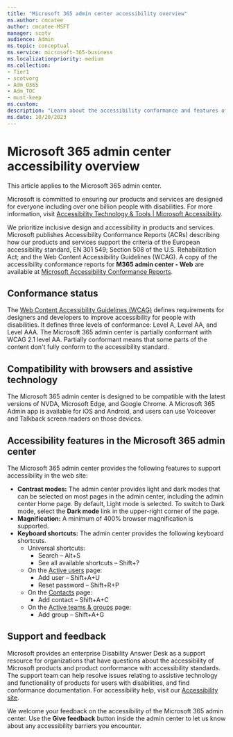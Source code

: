 ```yaml
---
title: "Microsoft 365 admin center accessibility overview"
ms.author: cmcatee
author: cmcatee-MSFT
manager: scotv
audience: Admin
ms.topic: conceptual
ms.service: microsoft-365-business
ms.localizationpriority: medium
ms.collection: 
- Tier1
- scotvorg
- Adm_O365
- Adm_TOC
- must-keep
ms.custom:
description: "Learn about the accessibility conformance and features of the Microsoft 365 admin center."
ms.date: 10/20/2023
---
```


# Microsoft 365 admin center accessibility overview

This article applies to the Microsoft 365 admin center.

Microsoft is committed to ensuring our products and services are designed for everyone including over one billion people with disabilities. For more information, visit [Accessibility Technology & Tools | Microsoft Accessibility](https://www.microsoft.com/accessibility/).

We prioritize inclusive design and accessibility in products and services. Microsoft publishes Accessibility Conformance Reports (ACRs) describing how our products and services support the criteria of the European accessibility standard, EN 301 549; Section 508 of the U.S. Rehabilitation Act; and the Web Content Accessibility Guidelines (WCAG). A copy of the accessibility conformance reports for **M365 admin center - Web** are available at [Microsoft Accessibility Conformance Reports](https://cloudblogs.microsoft.com/industry-blog/government/2018/09/11/accessibility-conformance-reports/).

## Conformance status

The [Web Content Accessibility Guidelines (WCAG)](https://www.w3.org/WAI/standards-guidelines/wcag/) defines requirements for designers and developers to improve accessibility for people with disabilities. It defines three levels of conformance: Level A, Level AA, and Level AAA. The Microsoft 365 admin center is partially conformant with WCAG 2.1 level AA. Partially conformant means that some parts of the content don't fully conform to the accessibility standard.

## Compatibility with browsers and assistive technology

The Microsoft 365 admin center is designed to be compatible with the latest versions of NVDA, Microsoft Edge, and Google Chrome. A Microsoft 365 Admin app is available for iOS and Android, and users can use Voiceover and Talkback screen readers on those devices.

## Accessibility features in the Microsoft 365 admin center

The Microsoft 365 admin center provides the following features to support accessibility in the web site:

- **Contrast modes:** The admin center provides light and dark modes that can be selected on most pages in the admin center, including the admin center Home page. By default, Light mode is selected. To switch to Dark mode, select the **Dark mode** link in the upper-right corner of the page.
- **Magnification:** A minimum of 400% browser magnification is supported.
- **Keyboard shortcuts:** The admin center provides the following keyboard shortcuts.
  - Universal shortcuts:
    - Search – Alt+S
    - See all available shortcuts – Shift+?
  - On the <a href="https://go.microsoft.com/fwlink/p/?linkid=834822" target="_blank">Active users</a> page:
    - Add user – Shift+A+U
    - Reset password – Shift+R+P
  - On the <a href="https://go.microsoft.com/fwlink/p/?linkid=2053302" target="_blank">Contacts</a> page:
    - Add contact  – Shift+A+C
  - On the <a href="https://go.microsoft.com/fwlink/p/?linkid=2052855" target="_blank">Active teams & groups</a> page:
    - Add group – Shift+A+G

## Support and feedback

Microsoft provides an enterprise Disability Answer Desk as a support resource for organizations that have questions about the accessibility of Microsoft products and product conformance with accessibility standards. The support team can help resolve issues relating to assistive technology and functionality of products for users with disabilities, and find conformance documentation. For accessibility help, visit our [Accessibility site](https://aka.ms/dad).

We welcome your feedback on the accessibility of the Microsoft 365 admin center. Use the **Give feedback** button inside the admin center to let us know about any accessibility barriers you encounter.
